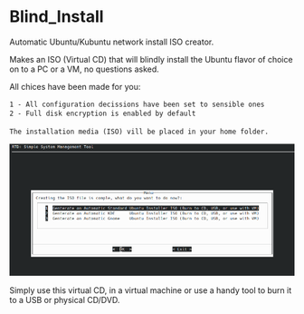 # Blind_Install
Automatic Ubuntu/Kubuntu network install ISO creator.

Makes an ISO (Virtual CD) that will blindly install the Ubuntu flavor of choice on to a PC or a VM, no questions asked. 

All chices have been made for you: 
 ```
1 - All configuration decissions have been set to sensible ones
2 - Full disk encryption is enabled by default

The installation media (ISO) vill be placed in your home folder. 
 ```
![RTD Blind Install Media Builder](custom/rtd-mc.png?raw=true "Executing the Script")

Simply use this virtual CD, in a virtual machine or use a handy tool to burn it to a USB or physical CD/DVD. 
